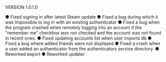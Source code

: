 VERSION 1.0.1.0 

  ● Fixed signing in after latest Steam update
  ● Fixed a bug during which it was impossible to log in with an existing authenticator
  ● Fixed a bug when the program crashed when remotely logging into an account if the "remember me" checkbox was not checked and the account was not found in recent ones.
  ● Fixed updating accounts list when user imports db
  ● Fixed a bug where added friends were not displayed
  ● Fixed a crash when a user added an authenticator from the authenticators service directory.
  ● Reworked export
  ● Reworked updater